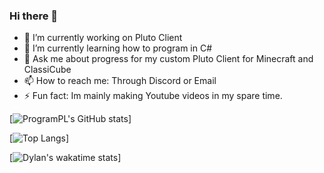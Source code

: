 ### Hi there 👋

- 🔭 I’m currently working on Pluto Client
- 🌱 I’m currently learning how to program in C#
- 💬 Ask me about progress for my custom Pluto Client for Minecraft and ClassiCube
- 📫 How to reach me: Through Discord or Email
- ⚡ Fun fact: Im mainly making Youtube videos in my spare time.



[![ProgramPL's GitHub stats](https://github-readme-stats.vercel.app/api?username=ProgramPL)]


[![Top Langs](https://github-readme-stats.vercel.app/api/top-langs/?username=ProgramPL)]


[![Dylan's wakatime stats](https://github-readme-stats.vercel.app/api/wakatime?username=ProgramPL)]



